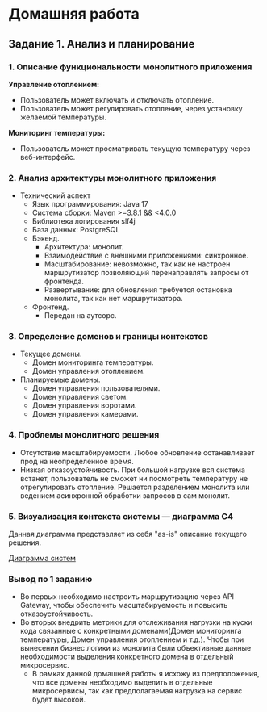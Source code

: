 # Домашняя работа

## Задание 1. Анализ и планирование

### 1. Описание функциональности монолитного приложения

**Управление отоплением:**

- Пользователь может включать и отключать отопление.
- Пользователь может регулировать отопление, через установку желаемой температуры.

**Мониторинг температуры:**

- Пользователь может просматривать текущую температуру через веб-интерфейс.

### 2. Анализ архитектуры монолитного приложения

- Технический аспект
  - Язык программирования: Java 17
  - Система сборки: Maven >=3.8.1 && <4.0.0
  - Библиотека логирования slf4j
  - База данных: PostgreSQL
  - Бэкенд.
    - Архитектура: монолит.
    - Взаимодействие с внешними приложениями: синхронное.
    - Масштабирование: невозможно, так как не настроен маршрутизатор позволяющий перенаправлять запросы от фронтенда.
    - Развертывание: для обновления требуется остановка монолита, так как нет маршрутизатора.
  - Фронтенд.
    - Передан на аутсорс.

### 3. Определение доменов и границы контекстов

- Текущее домены.
  - Домен мониторинга температуры.
  - Домен управления отоплением.
- Планируемые домены.
  - Домен управления пользователями.
  - Домен управления светом.
  - Домен управления воротами.
  - Домен управления камерами.

### 4. Проблемы монолитного решения

- Отсутствие масштабируемости. Любое обновление останавливает прод на неопределенное время.
- Низкая отказоустойчивость. При большой нагрузке вся система встанет, пользователь не сможет ни посмотреть температуру не отрегулировать отопление. Решается разделением монолита или ведением асинхронной обработки запросов в сам монолит.

### 5. Визуализация контекста системы — диаграмма С4

Данная диаграмма представляет из себя "as-is" описание текущего решения.

[Диаграмма систем](./docs/context_as_is.plantuml)

### Вывод по 1 заданию

- Во первых необходимо настроить маршрутизацию через API Gateway, чтобы обеспечить масштабируемость и повысить отказоустойчивость.
- Во вторых внедрить метрики для отслеживания нагрузки на куски кода связанные с конкретными доменами(Домен мониторинга температуры, Домен управления отоплением и т.д.). Чтобы при вынесении бизнес логики из монолита были объективные данные необходимости выделения конкретного домена в отдельный микросервис.
  - В рамках данной домашней работы я исхожу из предположения, что все домены необходимо выделить в отдельные микросервисы, так как предполагаемая нагрузка на сервис будет высокой.

